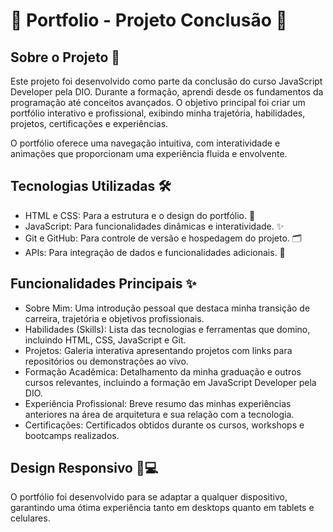 <h1> 🌟 Portfolio - Projeto Conclusão 🚀 </h1>

## Sobre o Projeto 💼
Este projeto foi desenvolvido como parte da conclusão do curso JavaScript Developer pela DIO. Durante a formação, aprendi desde os fundamentos da programação até conceitos avançados. O objetivo principal foi criar um portfólio interativo e profissional, exibindo minha trajetória, habilidades, projetos, certificações e experiências.

O portfólio oferece uma navegação intuitiva, com interatividade e animações que proporcionam uma experiência fluida e envolvente.

## Tecnologias Utilizadas 🛠️
- HTML e CSS: Para a estrutura e o design do portfólio. 🎨
- JavaScript: Para funcionalidades dinâmicas e interatividade. ✨
- Git e GitHub: Para controle de versão e hospedagem do projeto. 🗂️
- APIs: Para integração de dados e funcionalidades adicionais. 🔗

## Funcionalidades Principais ✨
- Sobre Mim: Uma introdução pessoal que destaca minha transição de carreira, trajetória e objetivos profissionais.
- Habilidades (Skills): Lista das tecnologias e ferramentas que domino, incluindo HTML, CSS, JavaScript e Git.
- Projetos: Galeria interativa apresentando projetos com links para repositórios ou demonstrações ao vivo.
- Formação Acadêmica: Detalhamento da minha graduação e outros cursos relevantes, incluindo a formação em JavaScript Developer pela DIO.
- Experiência Profissional: Breve resumo das minhas experiências anteriores na área de arquitetura e sua relação com a tecnologia.
- Certificações: Certificados obtidos durante os cursos, workshops e bootcamps realizados.

## Design Responsivo 📱💻
O portfólio foi desenvolvido para se adaptar a qualquer dispositivo, garantindo uma ótima experiência tanto em desktops quanto em tablets e celulares.





